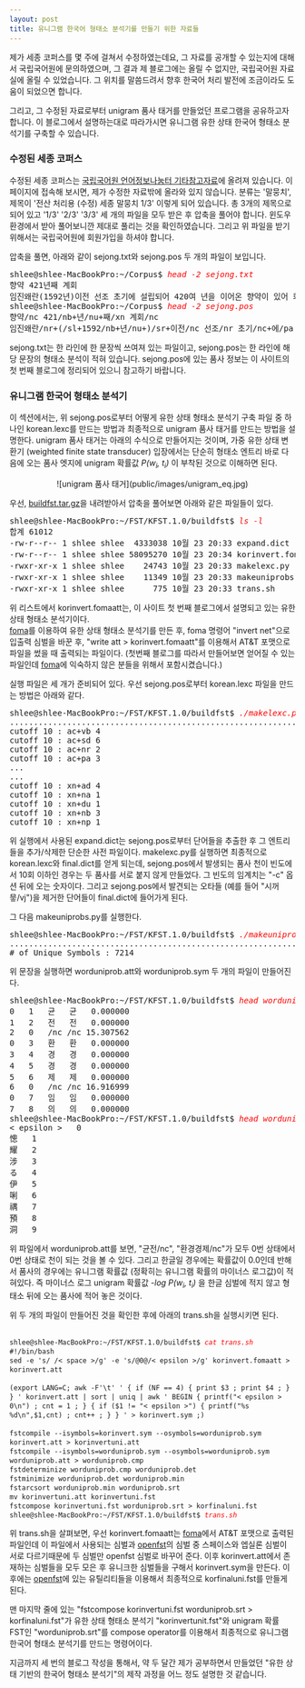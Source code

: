 ```yaml
---
layout: post
title: 유니그램 한국어 형태소 분석기를 만들기 위한 자료들
---
```


제가 세종 코퍼스를 몇 주에 걸쳐서 수정하였는데요, 그 자료를 공개할 수 있는지에
대해서 국립국어원에 문의하였으며, 그 결과 제 블로그에는 올릴 수 없지만,
국립국어원 자료실에 올릴 수 있었습니다. 
그 위치를 말씀드려서 향후 한국어 처리 발전에 조금이라도 도움이 되었으면 합니다.

그리고, 그 수정된 자료로부터 unigram 품사 태거를 만들었던 프로그램을 공유하고자 합니다.
이 블로그에서 설명하는대로 따라가시면 유니그램 유한 상태 한국어 형태소 분석기를 구축할 수 있습니다.

### 수정된 세종 코퍼스

수정된 세종 코퍼스는 [국립국어원 언어정보나눔터 기타참고자료](https://ithub.korean.go.kr/user/member/memberPdsReferenceManager.do)에 올려져 있습니다.
이 페이지에 접속해 보시면, 제가 수정한 자료밖에 올라와 있지 않습니다.
분류는 '말뭉치', 제목이 '전산 처리용 (수정) 세종 말뭉치 1/3' 이렇게 되어 있습니다.
총 3개의 제목으로 되어 있고 '1/3' '2/3' '3/3' 세 개의 파일을 모두 받은 후 압축을 풀어야 합니다.
윈도우 환경에서 받아 풀어보니깐 제대로 풀리는 것을 확인하였습니다. 
그리고 위 파일을 받기 위해서는 국립국어원에 회원가입을 하셔야 합니다.

압축을 풀면, 아래와 같이 sejong.txt와 sejong.pos 두 개의 파일이 보입니다.
<pre>
shlee@shlee-MacBookPro:~/Corpus$ <em><font color="red">head -2 sejong.txt</font></em>
향약 421년째 계회
임진왜란(1592년)이전 선조 초기에 설립되어 420여 년을 이어온 향약이 있어 화제다.
shlee@shlee-MacBookPro:~/Corpus$ <em><font color="red">head -2 sejong.pos</font></em>
향약/nc 421/nb+년/nu+째/xn 계회/nc
임진왜란/nr+(/sl+1592/nb+년/nu+)/sr+이전/nc 선조/nr 초기/nc+에/pa 설립/na+되/xv+어/ec 420/nb+여/xn 년/nd+을/po 잇/vb+어/ex+오/vx+ㄴ/ed 향약/nc+이/ps 있/vj+어/ec 화제/nc+이/pp+다/ef+./sf
</pre>

sejong.txt는 한 라인에 한 문장씩 쓰여져 있는 파일이고, sejong.pos는 한 라인에 해당 문장의 형태소 분석이 적혀 있습니다. 
sejong.pos에 있는 품사 정보는 이 사이트의 첫 번째 블로그에 정리되어 있으니 참고하기 바랍니다.

### 유니그램 한국어 형태소 분석기

이 섹션에서는, 위 sejong.pos로부터 어떻게 유한 상태 형태소 분석기 구축 파일 중 하나인 korean.lexc를 만드는 방법과
최종적으로 unigram 품사 태거를 만드는 방법을 설명한다.
unigram 품사 태거는 아래의 수식으로 만들어지는 것이며, 
가중 유한 상태 변환기 (weighted finite state transducer) 입장에서는
단순히 형태소 엔트리 바로 다음에 오는 품사 엣지에
unigram 확률값 <em> P(w<sub>i</sub>, t<sub>i</sub>) </em>이 부착된 것으로 이해하면 된다.

<center>
![unigram 품사 태거](public/images/unigram_eq.jpg) 
</center>

우선, [buildfst.tar.gz](public/data/buildfst.tar.gz)을 내려받아서 압축을 풀어보면 아래와 같은 파일들이 있다.
<pre>
shlee@shlee-MacBookPro:~/FST/KFST.1.0/buildfst$ <em><font color="red">ls -l</font></em>
합계 61012
-rw-r--r-- 1 shlee shlee  4333038 10월 23 20:33 expand.dict
-rw-r--r-- 1 shlee shlee 58095270 10월 23 20:34 korinvert.fomaatt
-rwxr-xr-x 1 shlee shlee    24743 10월 23 20:33 makelexc.py
-rwxr-xr-x 1 shlee shlee    11349 10월 23 20:33 makeuniprobs.py
-rwxr-xr-x 1 shlee shlee      775 10월 23 20:33 trans.sh
</pre>

위 리스트에서 korinvert.fomaatt는, 이 사이트 첫 번째 블로그에서 설명되고 있는 
유한 상태 형태소 분석기이다.  
[foma](http://foma.googlecode.com)를 이용하여 유한 상태 형태소 분석기를 만든 후,
foma 명령어 "invert net"으로 입출력 심벌을 바꾼 후, "write att > korinvert.fomaatt"를 
이용해서 AT&T 포맷으로 파일을 썼을 때 출력되는 파일이다.
(첫번째 블로그를 따라서 만들어보면 얻어질 수 있는 파일인데 
 [foma](http://foma.googlecode.com)에 익숙하지 않은 분들을 위해서 포함시켰습니다.)
 

실행 파일은 세 개가 준비되어 있다. 우선 sejong.pos로부터 korean.lexc 파일을 만드는 방법은 아래와 같다.

<pre>
shlee@shlee-MacBookPro:~/FST/KFST.1.0/buildfst$ <em><font color="red">./makelexc.py -i sejong.pos -d expand.dict -l korean.lexc -c 10 -o final.dict</font></em>
.......................................................................................cutoff 10 : ac+pa 3
cutoff 10 : ac+vb 4
cutoff 10 : ac+sd 6
cutoff 10 : ac+nr 2
cutoff 10 : ac+pa 3
...
...
cutoff 10 : xn+ad 4
cutoff 10 : xn+na 1
cutoff 10 : xn+du 1
cutoff 10 : xn+nb 3
cutoff 10 : xn+np 1
</pre>

위 실행에서 사용된 expand.dict는 sejong.pos로부터 단어들을 추출한 후 그 엔트리들을 추가/삭제한 단순한 사전 파일이다.
makelexc.py를 실행하면 최종적으로 korean.lexc와 final.dict를 얻게 되는데,
sejong.pos에서 발생되는 품사 천이 빈도에서 10회 이하인 경우는 두 품사를 서로 붙지 않게 만들었다.
그 빈도의 임계치는 "-c" 옵션 뒤에 오는 숫자이다.
그리고 sejong.pos에서 발견되는 오타들 (예를 들어 "시꺼믛/vj")을 제거한 단어들이 final.dict에 들어가게 된다.

그 다음 makeuniprobs.py를 실행한다.

<pre>
shlee@shlee-MacBookPro:~/FST/KFST.1.0/buildfst$ <em><font color="red">./makeuniprobs.py -i sejong.pos -d final.dict -w worduniprob</font></em>
.......................................................................................# of used symbols : 1335636
# of Unique Symbols : 7214
</pre>

위 문장을 실행하면 worduniprob.att와 worduniprob.sym 두 개의 파일이 만들어진다.

<pre>
shlee@shlee-MacBookPro:~/FST/KFST.1.0/buildfst$ <em><font color="red">head worduniprob.att</font></em>
0	1	균	균	0.000000
1	2	전	전	0.000000
2	0	/nc	/nc	15.307562
0	3	환	환	0.000000
3	4	경	경	0.000000
4	5	경	경	0.000000
5	6	제	제	0.000000
6	0	/nc	/nc	16.916999
0	7	임	임	0.000000
7	8	의	의	0.000000
shlee@shlee-MacBookPro:~/FST/KFST.1.0/buildfst$ <em><font color="red">head worduniprob.sym</font></em>
< epsilon >   0
憁	1
耀	2
涉	3
る	4
伊	5
唎	6
禑	7
預	8
洞	9
</pre>

위 파일에서 worduniprob.att를 보면, "균전/nc", "환경경제/nc"가 모두 0번 상태에서 0번 상태로 
천이 되는 것을 볼 수 있다. 그리고 한글일 경우에는 확률값이 0.0인데 반해서
품사의 경우에는 유니그램 확률값 (정확히는 유니그램 확률의 마이너스 로그값)이 적혀있다.
즉 마이너스 로그 unigram 확률값 <em> -log P(w<sub>i</sub>, t<sub>i</sub>) </em>을
한글 심벌에 적지 않고 형태소 뒤에 오는 품사에 적어 놓은 것이다.

위 두 개의 파일이 만들어진 것을 확인한 후에 아래의 trans.sh을 실행시키면 된다.

<pre><code>
shlee@shlee-MacBookPro:~/FST/KFST.1.0/buildfst$ <em><font color="red">cat trans.sh</font></em>
#!/bin/bash
sed -e 's/ /< space >/g' -e 's/@0@/< epsilon >/g' korinvert.fomaatt > korinvert.att

(export LANG=C; awk -F'\t' ' { if (NF == 4) { print $3 ; print $4 ; } } ' korinvert.att | sort | uniq | awk ' BEGIN { printf("< epsilon >    0\n") ; cnt = 1 ; } { if ($1 != "< epsilon >") { printf("%s       %d\n",$1,cnt) ; cnt++ ; } } ' > korinvert.sym ;)

fstcompile --isymbols=korinvert.sym --osymbols=worduniprob.sym korinvert.att > korinvertuni.att
fstcompile --isymbols=worduniprob.sym --osymbols=worduniprob.sym worduniprob.att > worduniprob.cmp
fstdeterminize worduniprob.cmp worduniprob.det
fstminimize worduniprob.det worduniprob.min
fstarcsort worduniprob.min worduniprob.srt
mv korinvertuni.att korinvertuni.fst
fstcompose korinvertuni.fst worduniprob.srt > korfinaluni.fst
shlee@shlee-MacBookPro:~/FST/KFST.1.0/buildfst$ <em><font color="red">trans.sh</font></em>
</code></pre>

위 trans.sh을 살펴보면, 우선 korinvert.fomaatt는 [foma](http://foma.googlecode.com)에서 AT&T 포맷으로
출력된 파일인데 이 파일에서 사용되는 심벌과 [openfst](http://www.openfst.org)의 심벌 중
스페이스와 엡실론 심벌이 서로 다르기때문에 두 심벌만 openfst 심벌로 바꾸어 준다.
이후 korinvert.att에서 존재하는 심벌들을 모두 모은 후 유니크한 심벌들을 구해서 korinvert.sym을 만든다.
이후에는 [openfst](http://www.openfst.org)에 있는 유틸리티들을 이용해서 최종적으로 korfinaluni.fst를 만들게 된다.

맨 마지막 줄에 있는 "fstcompose korinvertuni.fst worduniprob.srt > korfinaluni.fst"가
유한 상태 형태소 분석기 "korinvertunit.fst"와 unigram 확률 FST인 "worduniprob.srt"를
compose operator를 이용해서 최종적으로 유니그램 한국어 형태소 분석기를 만드는 명령어이다.

지금까지 세 번의 블로그 작성을 통해서,
약 두 달간 제가 공부하면서 만들었던 "유한 상태 기반의 한국어 형태소 분석기"의
제작 과정을 어느 정도 설명한 것 같습니다.



